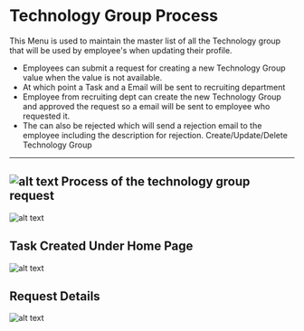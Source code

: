 Technology Group Process
=======
This Menu is used to maintain the master list of all the Technology group that will be used by employee's when updating their profile.

  -  Employees can submit a request for creating a new Technology Group value when the value is not available.
  -  At which point a Task and a Email will be sent to recruiting department
  -  Employee from recruiting dept can create the new Technology Group and approved the request so a email will be sent to employee who requested it.
  -  The can also be rejected which will send a rejection email to the employee including the description for rejection.
Create/Update/Delete Technology Group
----
![alt text](../../images/recruiting/create-update-delete-technology-roup.png "Skill Request")
Process of the technology group request
----
![alt text](../../images/recruiting/technology-group-request.png "Skill Request")

Task Created Under Home Page
----
![alt text](../../images/recruiting/new-technology-task.png "Skill Request")

Request Details
----
![alt text](../../images/recruiting/new-technology-request-completed.png "Technology Group")
